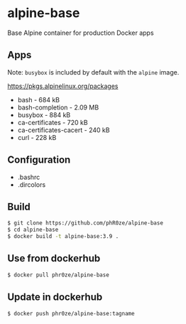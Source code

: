 # alpine-base
Base Alpine container for production Docker apps

## Apps
Note: `busybox` is included by default with the `alpine` image.

https://pkgs.alpinelinux.org/packages
* bash - 684 kB
* bash-completion - 2.09 MB
* busybox - 884 kB
* ca-certificates - 720 kB
* ca-certificates-cacert - 240 kB
* curl - 228 kB

## Configuration
* .bashrc
* .dircolors

## Build
```bash
$ git clone https://github.com/phR0ze/alpine-base
$ cd alpine-base
$ docker build -t alpine-base:3.9 .
```

## Use from dockerhub
```bash
$ docker pull phr0ze/alpine-base
```

## Update in dockerhub
```bash
$ docker push phr0ze/alpine-base:tagname
```

